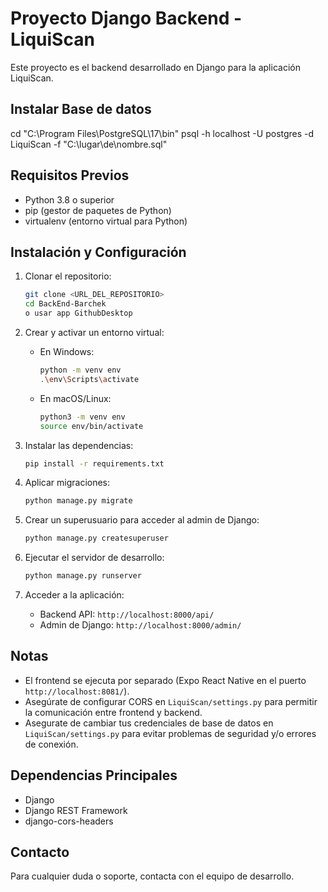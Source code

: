 # Proyecto Django Backend - LiquiScan

Este proyecto es el backend desarrollado en Django para la aplicación LiquiScan.

## Instalar Base de datos
cd "C:\Program Files\PostgreSQL\17\bin"
psql -h localhost -U postgres -d LiquiScan -f "C:\lugar\de\nombre.sql"

## Requisitos Previos

- Python 3.8 o superior
- pip (gestor de paquetes de Python)
- virtualenv (entorno virtual para Python)

## Instalación y Configuración

1. Clonar el repositorio:
   ```bash
   git clone <URL_DEL_REPOSITORIO>
   cd BackEnd-Barchek
   o usar app GithubDesktop
   ```

2. Crear y activar un entorno virtual:
   - En Windows:
     ```bash
     python -m venv env
     .\env\Scripts\activate
     ```
   - En macOS/Linux:
     ```bash
     python3 -m venv env
     source env/bin/activate
     ```

3. Instalar las dependencias:
   ```bash
   pip install -r requirements.txt
   ```

5. Aplicar migraciones:
   ```bash
   python manage.py migrate
   ```

6. Crear un superusuario para acceder al admin de Django:
   ```bash
   python manage.py createsuperuser
   ```

7. Ejecutar el servidor de desarrollo:
   ```bash
   python manage.py runserver
   ```

8. Acceder a la aplicación:
   - Backend API: `http://localhost:8000/api/`
   - Admin de Django: `http://localhost:8000/admin/`

## Notas

- El frontend se ejecuta por separado (Expo React Native en el puerto `http://localhost:8081/`).
- Asegúrate de configurar CORS en `LiquiScan/settings.py` para permitir la comunicación entre frontend y backend.
- Asegurate de cambiar tus credenciales de base de datos en `LiquiScan/settings.py` para evitar problemas de seguridad y/o errores de conexión.

## Dependencias Principales

- Django
- Django REST Framework
- django-cors-headers

## Contacto

Para cualquier duda o soporte, contacta con el equipo de desarrollo.
